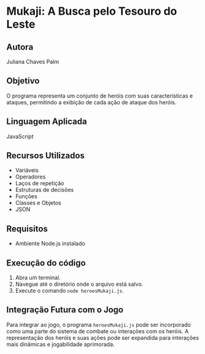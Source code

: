 # Mukaji: A Busca pelo Tesouro do Leste

## Autora
Juliana Chaves Palm

## Objetivo
O programa representa um conjunto de heróis com suas características e ataques, permitindo a exibição de cada ação de ataque dos heróis.

## Linguagem Aplicada
JavaScript

## Recursos Utilizados
- Variáveis
- Operadores
- Laços de repetição
- Estruturas de decisões
- Funções
- Classes e Objetos
- JSON

## Requisitos
- Ambiente Node.js instalado

## Execução do código
1. Abra um terminal.
2. Navegue até o diretório onde o arquivo está salvo.
3. Execute o comando `node heroesMukaji.js`.

## Integração Futura com o Jogo
Para integrar ao jogo, o programa `heroesMukaji.js` pode ser incorporado como uma parte do sistema de combate ou interações com os heróis. A representação dos heróis e suas ações pode ser expandida para interações mais dinâmicas e jogabilidade aprimorada.
